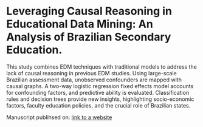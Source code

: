 # Leveraging Causal Reasoning in Educational Data Mining: An Analysis of Brazilian Secondary Education.


This study combines EDM techniques with traditional models to address the lack of causal reasoning in previous EDM studies. Using large-scale Brazilian assessment data, unobserved confounders are mapped with causal graphs. A two-way logistic regression fixed effects model accounts for confounding factors, and predictive ability is evaluated. Classification rules and decision trees provide new insights, highlighting socio-economic factors, faculty education policies, and the crucial role of Brazilian states.

Manuscript publihsed on: [link to a website](https://www.mdpi.com/2076-3417/13/8/5198)

